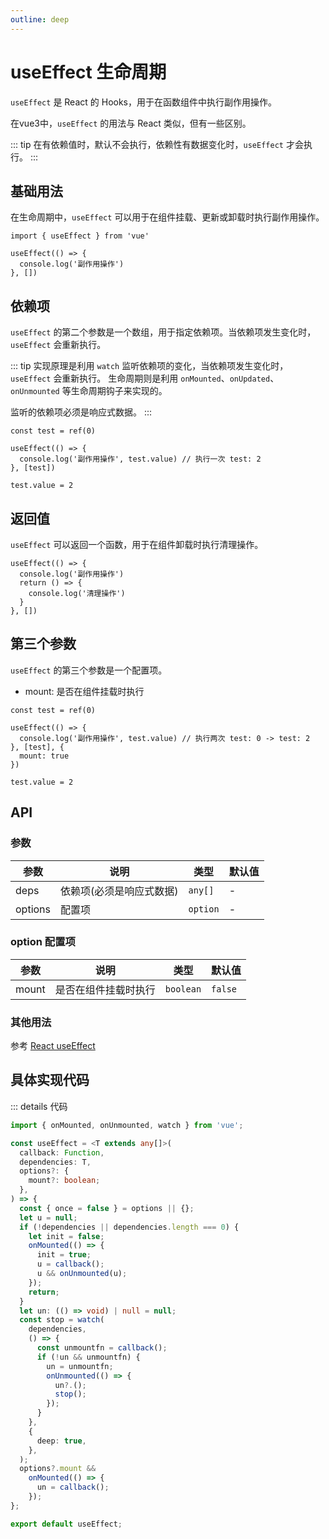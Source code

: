 ```yaml
---
outline: deep
---
```


# useEffect 生命周期

`useEffect` 是 React 的 Hooks，用于在函数组件中执行副作用操作。

在vue3中，`useEffect` 的用法与 React 类似，但有一些区别。

::: tip
在有依赖值时，默认不会执行，依赖性有数据变化时，`useEffect` 才会执行。
:::

## 基础用法

在生命周期中，`useEffect` 可以用于在组件挂载、更新或卸载时执行副作用操作。

```tsx
import { useEffect } from 'vue'

useEffect(() => {
  console.log('副作用操作')
}, [])
```

## 依赖项

`useEffect` 的第二个参数是一个数组，用于指定依赖项。当依赖项发生变化时，`useEffect` 会重新执行。

::: tip
实现原理是利用 `watch` 监听依赖项的变化，当依赖项发生变化时，`useEffect` 会重新执行。
生命周期则是利用 `onMounted`、`onUpdated`、`onUnmounted` 等生命周期钩子来实现的。

监听的依赖项必须是响应式数据。
:::

```tsx
const test = ref(0)

useEffect(() => {
  console.log('副作用操作', test.value) // 执行一次 test: 2
}, [test])

test.value = 2
```

## 返回值

`useEffect` 可以返回一个函数，用于在组件卸载时执行清理操作。

```tsx
useEffect(() => {
  console.log('副作用操作')
  return () => {
    console.log('清理操作')
  }
}, [])
```

## 第三个参数

`useEffect` 的第三个参数是一个配置项。

- mount: 是否在组件挂载时执行

```tsx
const test = ref(0)

useEffect(() => {
  console.log('副作用操作', test.value) // 执行两次 test: 0 -> test: 2
}, [test], {
  mount: true
})

test.value = 2
```

## API

### 参数

| 参数 | 说明 | 类型 | 默认值 |
| --- | --- | --- | --- |
| deps | 依赖项(必须是响应式数据) | `any[]` | - |
| options | 配置项 | `option` | - |

### option 配置项

| 参数 | 说明 | 类型 | 默认值 |
| --- | --- | --- | --- |
| mount | 是否在组件挂载时执行 | `boolean` | `false` |

### 其他用法

参考 [React useEffect](https://react.dev/reference/react/useEffect)

## 具体实现代码
::: details 代码
```ts
import { onMounted, onUnmounted, watch } from 'vue';

const useEffect = <T extends any[]>(
  callback: Function,
  dependencies: T,
  options?: {
    mount?: boolean;
  },
) => {
  const { once = false } = options || {};
  let u = null;
  if (!dependencies || dependencies.length === 0) {
    let init = false;
    onMounted(() => {
      init = true;
      u = callback();
      u && onUnmounted(u);
    });
    return;
  }
  let un: (() => void) | null = null;
  const stop = watch(
    dependencies,
    () => {
      const unmountfn = callback();
      if (!un && unmountfn) {
        un = unmountfn;
        onUnmounted(() => {
          un?.();
          stop();
        });
      }
    },
    {
      deep: true,
    },
  );
  options?.mount &&
    onMounted(() => {
      un = callback();
    });
};

export default useEffect;

```

